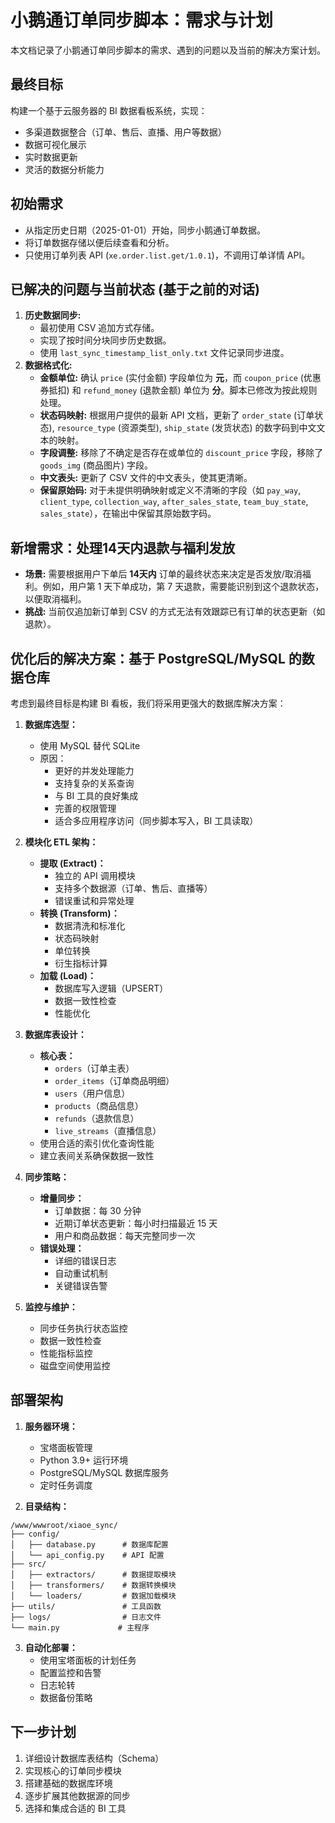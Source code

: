 # 小鹅通订单同步脚本：需求与计划

本文档记录了小鹅通订单同步脚本的需求、遇到的问题以及当前的解决方案计划。

## 最终目标

构建一个基于云服务器的 BI 数据看板系统，实现：

* 多渠道数据整合（订单、售后、直播、用户等数据）
* 数据可视化展示
* 实时数据更新
* 灵活的数据分析能力

## 初始需求

*   从指定历史日期（2025-01-01）开始，同步小鹅通订单数据。
*   将订单数据存储以便后续查看和分析。
*   只使用订单列表 API (`xe.order.list.get/1.0.1`)，不调用订单详情 API。

## 已解决的问题与当前状态 (基于之前的对话)

1.  **历史数据同步:**
    *   最初使用 CSV 追加方式存储。
    *   实现了按时间分块同步历史数据。
    *   使用 `last_sync_timestamp_list_only.txt` 文件记录同步进度。
2.  **数据格式化:**
    *   **金额单位:** 确认 `price` (实付金额) 字段单位为 **元**，而 `coupon_price` (优惠券抵扣) 和 `refund_money` (退款金额) 单位为 **分**。脚本已修改为按此规则处理。
    *   **状态码映射:** 根据用户提供的最新 API 文档，更新了 `order_state` (订单状态), `resource_type` (资源类型), `ship_state` (发货状态) 的数字码到中文文本的映射。
    *   **字段调整:** 移除了不确定是否存在或单位的 `discount_price` 字段，移除了 `goods_img` (商品图片) 字段。
    *   **中文表头:** 更新了 CSV 文件的中文表头，使其更清晰。
    *   **保留原始码:** 对于未提供明确映射或定义不清晰的字段（如 `pay_way`, `client_type`, `collection_way`, `after_sales_state`, `team_buy_state`, `sales_state`），在输出中保留其原始数字码。

## 新增需求：处理14天内退款与福利发放

*   **场景:** 需要根据用户下单后 **14天内** 订单的最终状态来决定是否发放/取消福利。例如，用户第 1 天下单成功，第 7 天退款，需要能识别到这个退款状态，以便取消福利。
*   **挑战:** 当前仅追加新订单到 CSV 的方式无法有效跟踪已有订单的状态更新（如退款）。

## 优化后的解决方案：基于 PostgreSQL/MySQL 的数据仓库

考虑到最终目标是构建 BI 看板，我们将采用更强大的数据库解决方案：

1. **数据库选型：**
   * 使用  MySQL 替代 SQLite
   * 原因：
     - 更好的并发处理能力
     - 支持复杂的关系查询
     - 与 BI 工具的良好集成
     - 完善的权限管理
     - 适合多应用程序访问（同步脚本写入，BI 工具读取）

2. **模块化 ETL 架构：**
   * **提取 (Extract)：**
     - 独立的 API 调用模块
     - 支持多个数据源（订单、售后、直播等）
     - 错误重试和异常处理
   * **转换 (Transform)：**
     - 数据清洗和标准化
     - 状态码映射
     - 单位转换
     - 衍生指标计算
   * **加载 (Load)：**
     - 数据库写入逻辑（UPSERT）
     - 数据一致性检查
     - 性能优化

3. **数据库表设计：**
   * **核心表：**
     - `orders`（订单主表）
     - `order_items`（订单商品明细）
     - `users`（用户信息）
     - `products`（商品信息）
     - `refunds`（退款信息）
     - `live_streams`（直播信息）
   * 使用合适的索引优化查询性能
   * 建立表间关系确保数据一致性

4. **同步策略：**
   * **增量同步：**
     - 订单数据：每 30 分钟
     - 近期订单状态更新：每小时扫描最近 15 天
     - 用户和商品数据：每天完整同步一次
   * **错误处理：**
     - 详细的错误日志
     - 自动重试机制
     - 关键错误告警

5. **监控与维护：**
   * 同步任务执行状态监控
   * 数据一致性检查
   * 性能指标监控
   * 磁盘空间使用监控

## 部署架构

1. **服务器环境：**
   * 宝塔面板管理
   * Python 3.9+ 运行环境
   * PostgreSQL/MySQL 数据库服务
   * 定时任务调度

2. **目录结构：**
```
/www/wwwroot/xiaoe_sync/
├── config/
│   ├── database.py      # 数据库配置
│   └── api_config.py    # API 配置
├── src/
│   ├── extractors/      # 数据提取模块
│   ├── transformers/    # 数据转换模块
│   └── loaders/         # 数据加载模块
├── utils/               # 工具函数
├── logs/                # 日志文件
└── main.py             # 主程序
```

3. **自动化部署：**
   * 使用宝塔面板的计划任务
   * 配置监控和告警
   * 日志轮转
   * 数据备份策略

## 下一步计划

1. 详细设计数据库表结构（Schema）
2. 实现核心的订单同步模块
3. 搭建基础的数据库环境
4. 逐步扩展其他数据源的同步
5. 选择和集成合适的 BI 工具 